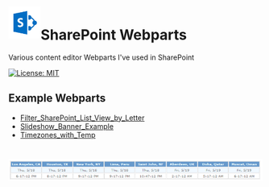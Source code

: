 <img align="left" src="Images/ReadMe/App.png" width="64px" >

# SharePoint Webparts
Various content editor Webparts I've used in SharePoint

[![License: MIT](https://img.shields.io/badge/License-MIT-yellow.svg)](LICENSE "MIT License Copyright © 2017 Anthony Duguid")

## Example Webparts
* [Filter_SharePoint_List_View_by_Letter](Filter_SharePoint_List_View_by_Letter.dwp)
* [Slideshow_Banner_Example](Slideshow_Banner_Example.dwp)
* [Timezones_with_Temp](Timezones_with_Temp.dwp)
<h1 align="left">
  <img src="Images/sharepointwebparttimezoneweatherhyperlink.png" alt="sharepointwebparttimezoneweatherhyperlink" />
</h1>
